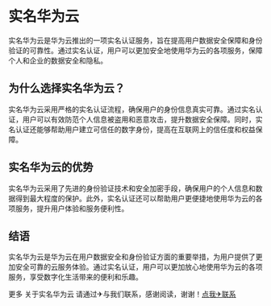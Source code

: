 # 实名华为云

实名华为云是华为云推出的一项实名认证服务，旨在提高用户数据安全保障和身份验证的可靠性。通过实名认证，用户可以更加安全地使用华为云的各项服务，保障个人和企业的数据安全和隐私。

## 为什么选择实名华为云？

实名华为云采用严格的实名认证流程，确保用户的身份信息真实可靠。通过实名认证，用户可以有效防范个人信息被盗用和恶意攻击，提升数据安全保障。同时，实名认证还能够帮助用户建立可信任的数字身份，提高在互联网上的信任度和权益保障。

## 实名华为云的优势

实名华为云采用了先进的身份验证技术和安全加密手段，确保用户的个人信息和数据得到最大程度的保护。此外，实名认证还可以帮助用户更便捷地使用华为云的各项服务，提升用户体验和服务便利性。

## 结语

实名华为云是华为云在用户数据安全和身份验证方面的重要举措，为用户提供了更加安全可靠的云服务体验。通过实名认证，用户可以更加放心地使用华为云的各项服务，享受数字化生活带来的便利和乐趣。

更多 关于实名华为云 请通过✈与我们联系，感谢阅读，谢谢！[点我✈联系](https://ww.k02.cc)